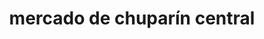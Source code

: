 ---
title: "mercado de chuparín central"
url: /puerto-la-cruz/mercado-de-chuparin-central/
shop: Supermarkt
---